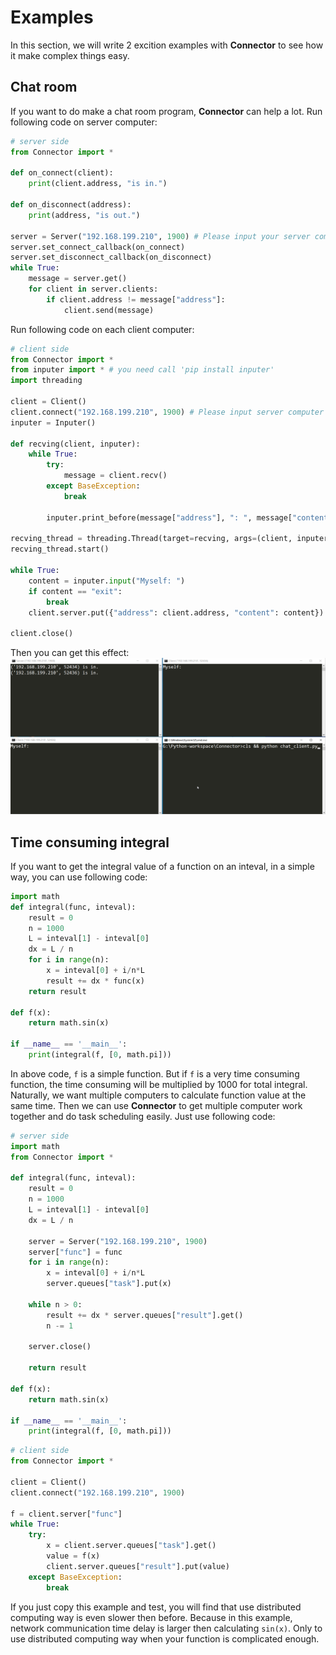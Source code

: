 # Examples

In this section, we will write 2 excition examples with **Connector** to see how it make complex things easy.

## Chat room

If you want to do make a chat room program, **Connector** can help a lot. Run following code on server computer:
```python
# server side
from Connector import *

def on_connect(client):
    print(client.address, "is in.")

def on_disconnect(address):
    print(address, "is out.")

server = Server("192.168.199.210", 1900) # Please input your server computer's real ip
server.set_connect_callback(on_connect)
server.set_disconnect_callback(on_disconnect)
while True:
    message = server.get()
    for client in server.clients:
        if client.address != message["address"]:
            client.send(message)
```

Run following code on each client computer:
```python
# client side
from Connector import *
from inputer import * # you need call 'pip install inputer'
import threading

client = Client()
client.connect("192.168.199.210", 1900) # Please input server computer's real ip
inputer = Inputer()

def recving(client, inputer):
    while True:
        try:
            message = client.recv()
        except BaseException:
            break
            
        inputer.print_before(message["address"], ": ", message["content"], sep="")

recving_thread = threading.Thread(target=recving, args=(client, inputer), daemon=True)
recving_thread.start()

while True:
    content = inputer.input("Myself: ")
    if content == "exit":
        break
    client.server.put({"address": client.address, "content": content})

client.close()
```

Then you can get this effect:
![chat room effect](https://github.com/Time-Coder/Connector/blob/master/doc/source/chat_room.gif)

## Time consuming integral

If you want to get the integral value of a function on an inteval, in a simple way, you can use following code:
```python
import math
def integral(func, inteval):
    result = 0
    n = 1000
    L = inteval[1] - inteval[0]
    dx = L / n
    for i in range(n):
        x = inteval[0] + i/n*L
        result += dx * func(x)
    return result

def f(x):
    return math.sin(x)

if __name__ == '__main__':
    print(integral(f, [0, math.pi]))
```

In above code, `f` is a simple function. But if `f` is a very time consuming function, the time consuming will be multiplied by 1000 for total integral. Naturally, we want multiple computers to calculate function value at the same time. Then we can use **Connector** to get multiple computer work together and do task scheduling easily. Just use following code:
```python
# server side
import math
from Connector import *

def integral(func, inteval):
    result = 0
    n = 1000
    L = inteval[1] - inteval[0]
    dx = L / n

    server = Server("192.168.199.210", 1900)
    server["func"] = func
    for i in range(n):
        x = inteval[0] + i/n*L
        server.queues["task"].put(x)

    while n > 0:
        result += dx * server.queues["result"].get()
        n -= 1

    server.close()

    return result

def f(x):
    return math.sin(x)

if __name__ == '__main__':
    print(integral(f, [0, math.pi]))
```

```python
# client side
from Connector import *

client = Client()
client.connect("192.168.199.210", 1900)

f = client.server["func"]
while True:
    try:
        x = client.server.queues["task"].get()
        value = f(x)
        client.server.queues["result"].put(value)
    except BaseException:
        break
```

If you just copy this example and test, you will find that use distributed computing way is even slower then before. Because in this example, network communication time delay is larger then calculating `sin(x)`. Only to use distributed computing way when your function is complicated enough.
